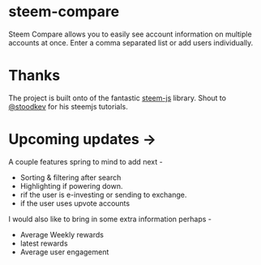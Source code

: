 # steem-compare

Steem Compare allows you to easily see account information on multiple accounts at once. Enter a comma separated list or add users individually.

# Thanks
The project is built onto of the fantastic [steem-js](https://github.com/drov0/steemsnippets/tree/master/steemjs) library.
Shout to [@stoodkev](https://steemit.com/@stoodkev) for his steemjs tutorials.


# Upcoming updates ->
A couple features spring to mind to add next -
- Sorting & filtering after search
- Highlighting if powering down.
- rif the user is e-investing or sending to exchange.
- if the user uses upvote accounts

I would also like to bring in some extra information perhaps -
- Average Weekly rewards
- latest rewards
- Average user engagement
